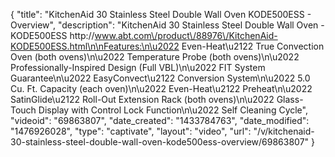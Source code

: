 {
    "title": "KitchenAid 30 Stainless Steel Double Wall Oven KODE500ESS - Overview",
    "description": "KitchenAid 30  Stainless Steel Double Wall Oven - KODE500ESS http:\/\/www.abt.com\/product\/88976\/KitchenAid-KODE500ESS.html\n\nFeatures:\n\u2022 Even-Heat\u2122 True Convection Oven (both ovens)\n\u2022 Temperature Probe (both ovens)\n\u2022 Professionally-Inspired Design (Full VBL)\n\u2022 FIT System Guarantee\n\u2022 EasyConvect\u2122 Conversion System\n\u2022 5.0 Cu. Ft. Capacity (each oven)\n\u2022 Even-Heat\u2122 Preheat\n\u2022 SatinGlide\u2122 Roll-Out Extension Rack (both ovens)\n\u2022 Glass-Touch Display with Control Lock Function\n\u2022 Self Cleaning Cycle",
    "videoid": "69863807",
    "date_created": "1433784763",
    "date_modified": "1476926028",
    "type": "captivate",
    "layout": "video",
    "url": "\/v\/kitchenaid-30-stainless-steel-double-wall-oven-kode500ess-overview\/69863807"
}